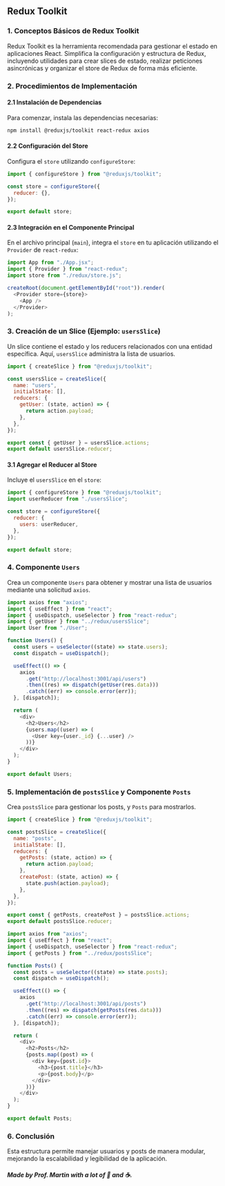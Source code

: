 ## Redux Toolkit

### 1. Conceptos Básicos de Redux Toolkit

Redux Toolkit es la herramienta recomendada para gestionar el estado en aplicaciones React. Simplifica la configuración y estructura de Redux, incluyendo utilidades para crear slices de estado, realizar peticiones asincrónicas y organizar el store de Redux de forma más eficiente.

### 2. Procedimientos de Implementación

#### 2.1 Instalación de Dependencias

Para comenzar, instala las dependencias necesarias:

```bash
npm install @reduxjs/toolkit react-redux axios
```

#### 2.2 Configuración del Store

Configura el `store` utilizando `configureStore`:

```javascript
import { configureStore } from "@reduxjs/toolkit";

const store = configureStore({
  reducer: {},
});

export default store;
```

#### 2.3 Integración en el Componente Principal

En el archivo principal (`main`), integra el `store` en tu aplicación utilizando el `Provider` de `react-redux`:

```javascript
import App from "./App.jsx";
import { Provider } from "react-redux";
import store from "./redux/store.js";

createRoot(document.getElementById("root")).render(
  <Provider store={store}>
    <App />
  </Provider>
);
```

### 3. Creación de un Slice (Ejemplo: `usersSlice`)

Un slice contiene el estado y los reducers relacionados con una entidad específica. Aquí, `usersSlice` administra la lista de usuarios.

```javascript
import { createSlice } from "@reduxjs/toolkit";

const usersSlice = createSlice({
  name: "users",
  initialState: [],
  reducers: {
    getUser: (state, action) => {
      return action.payload;
    },
  },
});

export const { getUser } = usersSlice.actions;
export default usersSlice.reducer;
```

#### 3.1 Agregar el Reducer al Store

Incluye el `usersSlice` en el `store`:

```javascript
import { configureStore } from "@reduxjs/toolkit";
import userReducer from "./usersSlice";

const store = configureStore({
  reducer: {
    users: userReducer,
  },
});

export default store;
```

### 4. Componente `Users`

Crea un componente `Users` para obtener y mostrar una lista de usuarios mediante una solicitud `axios`.

```javascript
import axios from "axios";
import { useEffect } from "react";
import { useDispatch, useSelector } from "react-redux";
import { getUser } from "../redux/usersSlice";
import User from "./User";

function Users() {
  const users = useSelector((state) => state.users);
  const dispatch = useDispatch();

  useEffect(() => {
    axios
      .get("http://localhost:3001/api/users")
      .then((res) => dispatch(getUser(res.data)))
      .catch((err) => console.error(err));
  }, [dispatch]);

  return (
    <div>
      <h2>Users</h2>
      {users.map((user) => (
        <User key={user._id} {...user} />
      ))}
    </div>
  );
}

export default Users;
```

### 5. Implementación de `postsSlice` y Componente `Posts`

Crea `postsSlice` para gestionar los posts, y `Posts` para mostrarlos.

```javascript
import { createSlice } from "@reduxjs/toolkit";

const postsSlice = createSlice({
  name: "posts",
  initialState: [],
  reducers: {
    getPosts: (state, action) => {
      return action.payload;
    },
    createPost: (state, action) => {
      state.push(action.payload);
    },
  },
});

export const { getPosts, createPost } = postsSlice.actions;
export default postsSlice.reducer;
```

```javascript
import axios from "axios";
import { useEffect } from "react";
import { useDispatch, useSelector } from "react-redux";
import { getPosts } from "../redux/postsSlice";

function Posts() {
  const posts = useSelector((state) => state.posts);
  const dispatch = useDispatch();

  useEffect(() => {
    axios
      .get("http://localhost:3001/api/posts")
      .then((res) => dispatch(getPosts(res.data)))
      .catch((err) => console.error(err));
  }, [dispatch]);

  return (
    <div>
      <h2>Posts</h2>
      {posts.map((post) => (
        <div key={post.id}>
          <h3>{post.title}</h3>
          <p>{post.body}</p>
        </div>
      ))}
    </div>
  );
}

export default Posts;
```

### 6. Conclusión

Esta estructura permite manejar usuarios y posts de manera modular, mejorando la escalabilidad y legibilidad de la aplicación.

##### Made by Prof. Martin with a lot of 💖 and ☕.

